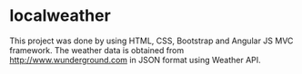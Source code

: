 # localweather
This project was done by using HTML, CSS, Bootstrap and Angular JS MVC framework. The weather data is obtained from http://www.wunderground.com in JSON format using Weather API.
